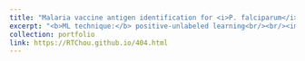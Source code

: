 ```yaml
---
title: "Malaria vaccine antigen identification for <i>P. falciparum</i> (source code)"
excerpt: "<b>ML technique:</b> positive-unlabeled learning<br/><br/><img src='/images/500x300.png'><br/><i>Journal (2023)</i>"
collection: portfolio
link: https://RTChou.github.io/404.html
---
```

